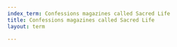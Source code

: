 ```yaml
---
index_term: Confessions magazines called Sacred Life
title: Confessions magazines called Sacred Life
layout: term

---
```

